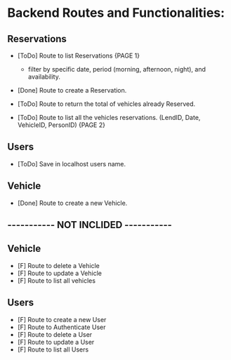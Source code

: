 # Backend Routes and Functionalities:

## Reservations
- [ToDo] Route to list Reservations {PAGE 1}
    - filter by specific date, period (morning, afternoon, night), and availability.
- [Done] Route to create a Reservation.

- [ToDo] Route to return the total of vehicles already Reserved.
- [ToDo] Route to list all the vehicles reservations. (LendID, Date, VehicleID, PersonID) {PAGE 2}

## Users
- [ToDo] Save in localhost users name.

## Vehicle
- [Done] Route to create a new Vehicle.


## ----------- NOT INCLIDED -----------
## Vehicle
- [F] Route to delete a Vehicle
- [F] Route to update a Vehicle
- [F] Route to list all vehicles

## Users
- [F] Route to create a new User
- [F] Route to Authenticate User
- [F] Route to delete a User
- [F] Route to update a User
- [F] Route to list all Users

